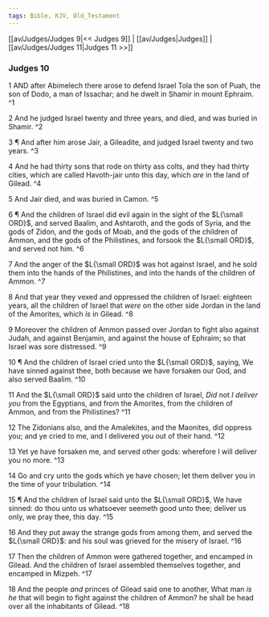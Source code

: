 ```yaml
---
tags: Bible, KJV, Old_Testament
---
```


[[av/Judges/Judges 9|<< Judges 9]] | [[av/Judges|Judges]] | [[av/Judges/Judges 11|Judges 11 >>]]

### Judges 10

1 AND after Abimelech there arose to defend Israel Tola the son of Puah, the son of Dodo, a man of Issachar; and he dwelt in Shamir in mount Ephraim. ^1

2 And he judged Israel twenty and three years, and died, and was buried in Shamir. ^2

3 ¶ And after him arose Jair, a Gileadite, and judged Israel twenty and two years. ^3

4 And he had thirty sons that rode on thirty ass colts, and they had thirty cities, which are called Havoth-jair unto this day, which _are_ in the land of Gilead. ^4

5 And Jair died, and was buried in Camon. ^5

6 ¶ And the children of Israel did evil again in the sight of the $L{\small ORD}$, and served Baalim, and Ashtaroth, and the gods of Syria, and the gods of Zidon, and the gods of Moab, and the gods of the children of Ammon, and the gods of the Philistines, and forsook the $L{\small ORD}$, and served not him. ^6

7 And the anger of the $L{\small ORD}$ was hot against Israel, and he sold them into the hands of the Philistines, and into the hands of the children of Ammon. ^7

8 And that year they vexed and oppressed the children of Israel: eighteen years, all the children of Israel that _were_ on the other side Jordan in the land of the Amorites, which _is_ in Gilead. ^8

9 Moreover the children of Ammon passed over Jordan to fight also against Judah, and against Benjamin, and against the house of Ephraim; so that Israel was sore distressed. ^9

10 ¶ And the children of Israel cried unto the $L{\small ORD}$, saying, We have sinned against thee, both because we have forsaken our God, and also served Baalim. ^10

11 And the $L{\small ORD}$ said unto the children of Israel, _Did_ not _I_ _deliver_ _you_ from the Egyptians, and from the Amorites, from the children of Ammon, and from the Philistines? ^11

12 The Zidonians also, and the Amalekites, and the Maonites, did oppress you; and ye cried to me, and I delivered you out of their hand. ^12

13 Yet ye have forsaken me, and served other gods: wherefore I will deliver you no more. ^13

14 Go and cry unto the gods which ye have chosen; let them deliver you in the time of your tribulation. ^14

15 ¶ And the children of Israel said unto the $L{\small ORD}$, We have sinned: do thou unto us whatsoever seemeth good unto thee; deliver us only, we pray thee, this day. ^15

16 And they put away the strange gods from among them, and served the $L{\small ORD}$: and his soul was grieved for the misery of Israel. ^16

17 Then the children of Ammon were gathered together, and encamped in Gilead. And the children of Israel assembled themselves together, and encamped in Mizpeh. ^17

18 And the people _and_ princes of Gilead said one to another, What man _is_ _he_ that will begin to fight against the children of Ammon? he shall be head over all the inhabitants of Gilead. ^18
